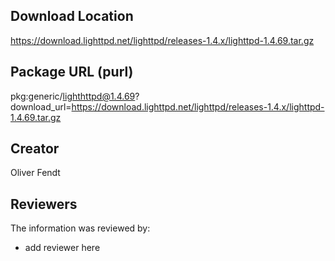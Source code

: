 ## Download Location

https://download.lighttpd.net/lighttpd/releases-1.4.x/lighttpd-1.4.69.tar.gz

## Package URL (purl)

pkg:generic/lighthttpd@1.4.69?download_url=https://download.lighttpd.net/lighttpd/releases-1.4.x/lighttpd-1.4.69.tar.gz

## Creator

Oliver Fendt

## Reviewers

The information was reviewed by:

* add reviewer here
